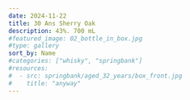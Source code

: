 ```yaml
---
date: 2024-11-22
title: 30 Ans Sherry Oak
description: 43%. 700 mL
#featured_image: 02_bottle_in_box.jpg
#type: gallery
sort_by: Name
#categories: ["whisky", "springbank"]
#resources:
#  - src: springbank/aged_32_years/box_front.jpg
#    title: "anyway"
---
```

